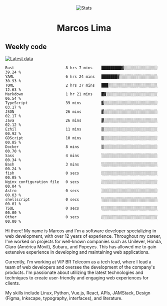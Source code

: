 <div align="center">
  <img src="https://user-images.githubusercontent.com/958723/207206099-04913a11-e77d-4b52-a9d3-5d702839508b.png" alt="Stats" />
  <h1>Marcos Lima</h1>
</div>

## Weekly code

[![Latest data](https://github.com/skvggor/skvggor/actions/workflows/main.yml/badge.svg)](https://github.com/skvggor/skvggor/actions/workflows/main.yml)

<!--START_SECTION:waka-->

```text
Rust                       8 hrs 7 mins    █████████▓░░░░░░░░░░░░░░░   39.24 %
YAML                       6 hrs 24 mins   ███████▓░░░░░░░░░░░░░░░░░   30.93 %
TOML                       2 hrs 37 mins   ███░░░░░░░░░░░░░░░░░░░░░░   12.63 %
Markdown                   1 hr 21 mins    █▓░░░░░░░░░░░░░░░░░░░░░░░   06.54 %
TypeScript                 39 mins         ▓░░░░░░░░░░░░░░░░░░░░░░░░   03.17 %
JSON                       26 mins         ▓░░░░░░░░░░░░░░░░░░░░░░░░   02.17 %
Java                       26 mins         ▓░░░░░░░░░░░░░░░░░░░░░░░░   02.12 %
Ezhil                      11 mins         ▒░░░░░░░░░░░░░░░░░░░░░░░░   00.92 %
GDScript                   10 mins         ▒░░░░░░░░░░░░░░░░░░░░░░░░   00.85 %
Docker                     8 mins          ▒░░░░░░░░░░░░░░░░░░░░░░░░   00.70 %
Sass                       4 mins          ░░░░░░░░░░░░░░░░░░░░░░░░░   00.34 %
Bash                       3 mins          ░░░░░░░░░░░░░░░░░░░░░░░░░   00.24 %
fish                       0 secs          ░░░░░░░░░░░░░░░░░░░░░░░░░   00.05 %
Nginx configuration file   0 secs          ░░░░░░░░░░░░░░░░░░░░░░░░░   00.04 %
Astro                      0 secs          ░░░░░░░░░░░░░░░░░░░░░░░░░   00.03 %
shellscript                0 secs          ░░░░░░░░░░░░░░░░░░░░░░░░░   00.01 %
TSQL                       0 secs          ░░░░░░░░░░░░░░░░░░░░░░░░░   00.00 %
Other                      0 secs          ░░░░░░░░░░░░░░░░░░░░░░░░░   00.00 %
```

<!--END_SECTION:waka-->

  <p>Hi there! My name is Marcos and I'm a software developer specializing in web development, with over 12 years of experience. Throughout my career, I've worked on projects for well-known companies such as Unilever, Honda, Claro (América Móvil), Subaru, and Popeyes. This has allowed me to gain extensive experience in developing and maintaining web applications.</p>
  
  <p>Currently, I'm working at VIP BR Telecom as a tech lead, where I lead a team of web developers and oversee the development of the company's products. I'm passionate about utilizing the latest technologies and techniques to create user-friendly and engaging web experiences for clients.</p>
  
  <p>My skills include Linux, Python, Vue.js, React, APIs, JAMStack, Design (Figma, Inkscape, typography, interfaces), and literature.</p>
<!-- </details> -->

<!-- <div align="center">
  <h2>🤖 Recent Code Activity</h2>
  <img width="500" src="https://github-readme-stats.vercel.app/api/wakatime?username=skvggor&hide_title=true&layout=compact&theme=transparent" alt="Wakatime Stats" />
</div>

<br>

<div align="center">
  <h2>📈 GitHub Stats</h2>
  <img width="500" src="https://github-readme-stats.vercel.app/api?username=skvggor&show_icons=true&theme=transparent&hide_title=true&count_private=true" alt="GitHub Stats" />
</div>
 -->
